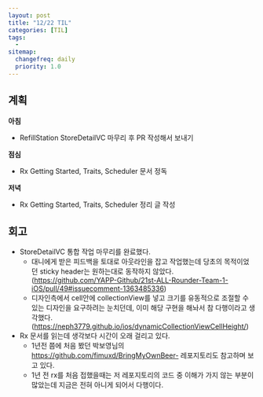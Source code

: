 ```yaml
---
layout: post
title: "12/22 TIL"
categories: [TIL]
tags: 
  - 
sitemap:
  changefreq: daily
  priority: 1.0
---
```


## 계획

**아침**

- RefillStation StoreDetailVC 마무리 후 PR 작성해서 보내기



**점심**

- Rx Getting Started, Traits, Scheduler 문서 정독



**저녁**

- Rx Getting Started, Traits, Scheduler 정리 글 작성



## 회고

- StoreDetailVC 통합 작업 마무리를 완료했다.
  - 대니에게 받은 피드백을 토대로 아웃라인을 잡고 작업했는데 당초의 목적이었던 sticky header는 원하는대로 동작하지 않았다. (https://github.com/YAPP-Github/21st-ALL-Rounder-Team-1-iOS/pull/49#issuecomment-1363485336)
  - 디자인측에서 cell안에 collectionView를 넣고 크기를 유동적으로 조절할 수 있는 디자인을 요구하려는 눈치던데, 이미 해당 구현을 해놔서 참 다행이라고 생각했다. (https://neph3779.github.io/ios/dynamicCollectionViewCellHeight/)
- Rx 문서를 읽는데 생각보다 시간이 오래 걸리고 있다.
  - 1년전 쯤에 처음 봤던 박보영님의 https://github.com/fimuxd/BringMyOwnBeer- 레포지토리도 참고하며 보고 있다.
  - 1년 전 rx를 처음 접했을때는 저 레포지토리의 코드 중 이해가 가지 않는 부분이 많았는데 지금은 전혀 아니게 되어서 다행이다.